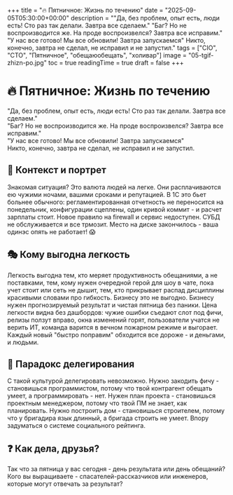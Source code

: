 +++
title = "🔥 Пятничное: Жизнь по течению"
date = "2025-09-05T05:30:00+00:00"
description = "\"Да, без проблем, опыт есть, люди есть! Сто раз так делали. Завтра все сделаем.\" \"Баг? Но не воспроизводится же. На проде воспроизвелся? Завтра все исправим.\" \"У нас все готово! Мы все обновили! Завтра запускаемся\" Никто, конечно, завтра не сделал, не исправил и не запустил."
tags = ["CIO", "CTO", "Пятничное", "обещаюобещать", "холивар"]
image = "05-tgif-zhizn-po.jpg"
toc = true
readingTime = true
draft = false
+++

# 🔥 Пятничное: Жизнь по течению  
"Да, без проблем, опыт есть, люди есть! Сто раз так делали. Завтра все сделаем."  
"Баг? Но не воспроизводится же. На проде воспроизвелся? Завтра все исправим."  
"У нас все готово! Мы все обновили! Завтра запускаемся"  
Никто, конечно, завтра не сделал, не исправил и не запустил.  
  
## 🎯 Контекст и портрет  
Знакомая ситуация? Это валюта людей на легке. Они расплачиваются ею чужими ночами, вашими сроками и репутацией. В 1С это бьет больнее обычного: регламентированная отчетность не переносится на понедельник, конфигурации сцеплены, один кривой коммит - и расчет зарплаты стоит.  Новое правило на firewall и сервис недоступен. СУБД не обслуживается и все трмозит. Место на диске закончилось - ваша одинэс опять не работает! 😱  
  
## 🎭 Кому выгодна легкость  
Легкость выгодна тем, кто меряет продуктивность обещаниями, а не поставками, тем, кому нужен очередной герой для шоу в чате, пока учет стоит или сеть не дышит, тем, кто прикрывает распад дисциплины красивыми словами про гибкость. Бизнесу это не выгодно. Бизнесу нужен прогнозируемый результат и чистая пятница без паники. Цена легкости видна без дашбордов: чужие ошибки съедают слот под фичи, релизы ползут вправо, окна изменений горят, пользователи учатся не верить ИТ, команда варится в вечном пожарном режиме и выгорает. Каждый новый "быстро поправим" обходится все дороже - и деньгами, и людьми.  
  
## 🧷 Парадокс делегирования  
С такой культурой делегировать невозможно. Нужно закодить фичу - становишься программистом, потому что твой контрагент обещать умеет, а программировать - нет. Нужен план проекта - становишься проектным менеджером, потому что твой ПМ не знает, как планировать. Нужно построить дом - становишься строителем, потому что у бригадира язык длинный, а бригада строить не умеет. Впору задуматься о системе социального рейтинга.  
  
## ❓ Как дела, друзья?  
Так что за пятница у вас сегодня - день результата или день обещаний? Кого вы выращиваете - спасателей-рассказчиков или инженеров, которые могут отвечать за результат?  
